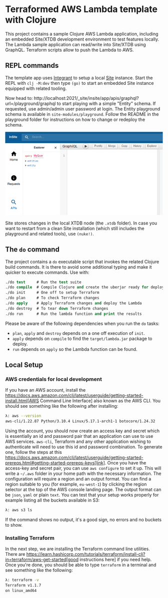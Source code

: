 # Terraformed AWS Lambda template with Clojure

This project contains a sample Clojure AWS Lambda application, including an embedded Site/XTDB development environment to test features locally. The Lambda sample application can read/write into Site/XTDB using GraphQL. Terraform scripts allow to push the Lambda to AWS.

## REPL commands

The template app uses [Integrant](https://github.com/weavejester/integrant) to setup a local [Site](https://github.com/juxt/site) instance. Start the REPL with `clj -M:dev` then type `(go)` to start an embedded Site instance equipped with related tooling.

Now head to: http://localhost:2021/_site/insite/app/apis/graphql?url=/playground/graphql to start playing with a simple "Entity" schema. If requested, use admin/admin user password at login. The Entity playground schema is available in `site-modules/playground`. Follow the README in the playground folder for instructions on how to change or redeploy the schema.

![GraphiQL Console](graphiql.png?raw=true "Title")

Site stores changes in the local XTDB node (the `.xtdb` folder). In case you want to restart from a clean Site installation (which still includes the playground and related tools), use `(nuke!)`.

## The `do` command

The project contains a `do` executable script that invokes the related Clojure build commands. It is there to avoid some additional typing and make it quicker to execute commands. Use with:

```clojure
./do test     # Run the test suite
./do compile  # Compile Clojure and create the uberjar ready for deploy
./do init     # One off to setup Terraform
./do plan     # To check Terraform changes
./do apply    # Apply Terraform changes and deploy the Lambda
./do destroy  # To tear down Terraform changes
./do run      # Run the lambda function and print the results
```

Please be aware of the following dependencies when you run the `do` tasks:

* `plan`, `apply` and `destroy` depends on a one off execution of `init`.
* `apply` depends on `compile` to find the `target/lambda.jar` package to deploy.
* `run` depends on `apply` so the Lambda function can be found.

## Local Setup

### AWS credentials for local development

If you have an AWS account, install the https://docs.aws.amazon.com/cli/latest/userguide/getting-started-install.html[AWS Command Line Interface] also known as the AWS CLI. You should see something like the following after installing:

```bash
λ: aws --version
aws-cli/1.22.87 Python/3.10.4 Linux/5.17.1-arch1-1 botocore/1.24.32
```

Using the account, you should now create an access key and secret which is essentially an id and password pair that an application can use to use AWS services. `aws-cli`, Terraform and any other application wishing to authenticate will need to use this id and password combination. To generate one, follow the steps at this https://docs.aws.amazon.com/cli/latest/userguide/getting-started-prereqs.html#getting-started-prereqs-keys[link]. Once you have the access-key and secret pair, you can use `aws configure` to set it up. This will write a `~/.aws` folder in your home path with the necessary information. The configuration will require a region and an output format. You can find a region suitable to you (for example, `eu-west-1`) by clicking the region selector at the top of the AWS console landing page. The output format can be `json`, `yaml` or plain `text`. You can test that your setup works properly for example listing all the buckets available in S3:

```bash
λ: aws s3 ls
```

If the command shows no output, it's a good sign,  no errors and no buckets to show.

### Installing Terraform

In the next step, we are installing the Terraform command line utilities. There are https://learn.hashicorp.com/tutorials/terraform/install-cli?in=terraform/aws-get-started[good instructions here] if you need help. Once you're done, you should be able to type `terraform` in a terminal and see something like the following:

```bash
λ: terraform -v
Terraform v1.1.7
on linux_amd64
```
